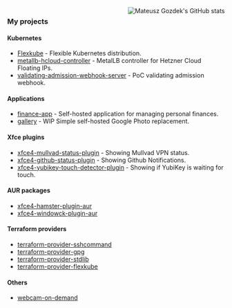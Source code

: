 <img alt="Mateusz Gozdek's GitHub stats" align="right" src="https://github-readme-stats.vercel.app/api?username=invidian">

### My projects

#### Kubernetes

- [Flexkube](https://github.com/flexkube) - Flexible Kubernetes distribution.
- [metallb-hcloud-controller](https://github.com/invidian/metallb-hcloud-controller) - MetalLB controller for Hetzner Cloud Floating IPs.
- [validating-admission-webhook-server](https://github.com/invidian/validating-admission-webhook-server) - PoC validating admission webhook.

#### Applications

- [finance-app](https://github.com/finance-app) - Self-hosted application for managing personal finances.
- [gallery](https://github.com/invidian/gallery) - WIP Simple self-hosted Google Photo replacement.

#### Xfce plugins

- [xfce4-mullvad-status-plugin](https://github.com/invidian/xfce4-mullvad-status-plugin) - Showing Mullvad VPN status.
- [xfce4-github-status-plugin](https://github.com/invidian/xfce4-github-status-plugin) - Showing Github Notifications.
- [xfce4-yubikey-touch-detector-plugin](https://github.com/invidian/xfce4-yubikey-touch-detector-plugin) - Showing if YubiKey is waiting for touch.

#### AUR packages

- [xfce4-hamster-plugin-aur](https://github.com/invidian/xfce4-hamster-plugin-aur)
- [xfce4-windowck-plugin-aur](https://github.com/invidian/xfce4-windowck-plugin-aur)

#### Terraform providers

- [terraform-provider-sshcommand](https://github.com/invidian/terraform-provider-sshcommand)
- [terraform-provider-gpg](https://github.com/invidian/terraform-provider-gpg)
- [terraform-provider-stdlib](https://github.com/invidian/terraform-provider-stdlib)
- [terraform-provider-flexkube](https://github.com/flexkube/terraform-provider-flexkube)

#### Others

- [webcam-on-demand](https://github.com/invidian/webcam-on-demand)
